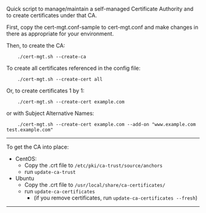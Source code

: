 
Quick script to manage/maintain a self-managed Certificate Authority and to create
certificates under that CA.

First, copy the cert-mgt.conf-sample to cert-mgt.conf and make changes in there as
appropriate for your environment.

Then, to create the CA:
```
    ./cert-mgt.sh --create-ca
```

To create all certificates referenced in the config file:
```
    ./cert-mgt.sh --create-cert all
```

Or, to create certificates 1 by 1:
```
    ./cert-mgt.sh --create-cert example.com
```

or with Subject Alternative Names:
```
    ./cert-mgt.sh --create-cert example.com --add-on "www.example.com test.example.com"
```
----
To get the CA into place:
* CentOS:
  * Copy the .crt file to `/etc/pki/ca-trust/source/anchors`
  * run `update-ca-trust`
* Ubuntu
  * Copy the .crt file to `/usr/local/share/ca-certificates/`
  * run `update-ca-certificates`
    * (if you remove certificates, run `update-ca-certificates --fresh`)
----
